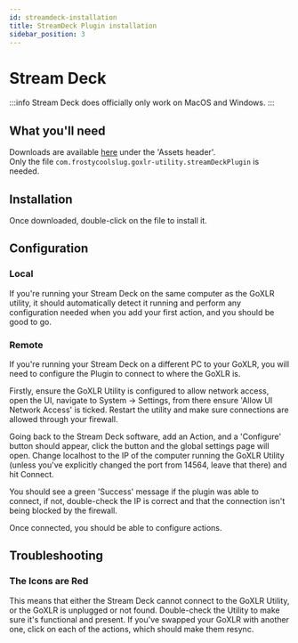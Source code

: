 ```yaml
---
id: streamdeck-installation
title: StreamDeck Plugin installation
sidebar_position: 3
---
```


# Stream Deck

:::info
Stream Deck does officially only work on MacOS and Windows.
:::

## What you'll need
Downloads are available [here](https://github.com/frostycoolslug/goxlr-utility-streamdeck/releases) under the 'Assets header'.<br/>
Only the file `com.frostycoolslug.goxlr-utility.streamDeckPlugin` is needed.

## Installation
Once downloaded, double-click on the file to install it.

## Configuration

### Local
If you're running your Stream Deck on the same computer as the GoXLR utility,
it should automatically detect it running and perform any configuration needed when you add your first action,
and you should be good to go.

### Remote
If you're running your Stream Deck on a different PC to your GoXLR,
you will need to configure the Plugin to connect to where the GoXLR is.

Firstly, ensure the GoXLR Utility is configured to allow network access,
open the UI, navigate to System -> Settings, from there ensure 'Allow UI Network Access' is ticked.
Restart the utility and make sure connections are allowed through your firewall.

Going back to the Stream Deck software, add an Action, and a 'Configure' button should appear,
click the button and the global settings page will open.
Change localhost to the IP of the computer running the GoXLR Utility
(unless you've explicitly changed the port from 14564, leave that there) and hit Connect.

You should see a green 'Success' message if the plugin was able to connect,
if not, double-check the IP is correct and that the connection isn't being blocked by the firewall.

Once connected, you should be able to configure actions.

## Troubleshooting

### The Icons are Red
This means that either the Stream Deck cannot connect to the GoXLR Utility,
or the GoXLR is unplugged or not found. Double-check the Utility to make sure it's functional and present.
If you've swapped your GoXLR with another one, click on each of the actions, which should make them resync.